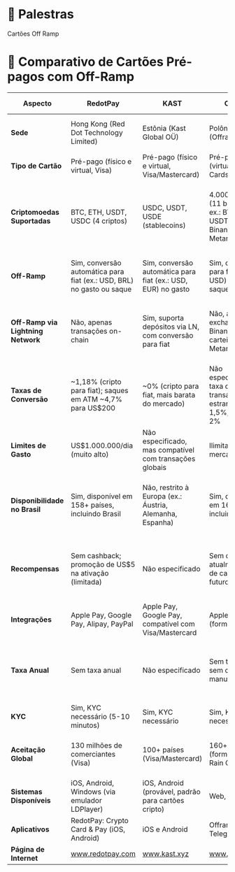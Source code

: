# 🔺 Palestras
Cartões Off Ramp


# 🔺 Comparativo de Cartões Pré-pagos com Off-Ramp 

| Aspecto | RedotPay | KAST | Offramp | Crypto.com | Dolphin Card (AQUA) |
| --- | --- | --- | --- | --- | --- |
| **Sede** | Hong Kong (Red Dot Technology Limited) | Estônia (Kast Global OÜ) | Polônia (Offramp) | Singapura (Crypto.com) | Não especificado (AQUA Wallet, JAN3) |
| **Tipo de Cartão** | Pré-pago (físico e virtual, Visa) | Pré-pago (físico e virtual, Visa/Mastercard) | Pré-pago (virtual, Rain Cards) | Pré-pago (físico e virtual, Visa) | Pré-pago (virtual, Visa) |
| **Criptomoedas Suportadas** | BTC, ETH, USDT, USDC (4 criptos) | USDC, USDT, USDE (stablecoins) | 4.000+ criptos (11 blockchains, ex.: BTC, ETH, USDT via Binance, Metamask) | 20+ criptos (ex.: BTC, ETH, USDT, CRO) | BTC (on-chain), L-BTC (Liquid Network), USDt (Liquid, potencialmente outras blockchains) |
| **Off-Ramp** | Sim, conversão automática para fiat (ex.: USD, BRL) no gasto ou saque | Sim, conversão automática para fiat (ex.: USD, EUR) no gasto | Sim, conversão para fiat (ex.: USD) no gasto; saques com taxa | Sim, conversão automática para fiat (ex.: USD, BRL) no gasto ou saque | Sim, conversão automática para fiat (USD) no gasto online |
| **Off-Ramp via Lightning Network** | Não, apenas transações on-chain | Sim, suporta depósitos via LN, com conversão para fiat | Não, apenas via exchanges (ex.: Binance) ou carteiras (ex.: Metamask) | Não, apenas transações on-chain | Não diretamente; possível conversão indireta LN → L-BTC → cartão |
| **Taxas de Conversão** | \~1,18% (cripto para fiat); saques em ATM \~4,7% para US$200 | \~0% (cripto para fiat, mais barata do mercado) | Não especificado; taxa de transação estrangeira 1,5%; saques 2% | \~0,5-1% (varia por nível de staking de CRO); saques em ATM 2% após limite gratuito | Não especificado; taxas na Liquid Network \~0,03 USD por transação |
| **Limites de Gasto** | US$1.000.000/dia (muito alto) | Não especificado, mas compatível com transações globais | Ilimitado (raro no mercado) | Até US$25.000/mês (varia por nível, ex.: Obsidian) | US$4.000/mês (em USD) |
| **Disponibilidade no Brasil** | Sim, disponível em 158+ países, incluindo Brasil | Não, restrito à Europa (ex.: Áustria, Alemanha, Espanha) | Sim, disponível em 160+ países, incluindo Brasil | Sim, disponível no Brasil | Potencialmente disponível, mas em beta (usuários selecionados); foco na América Latina |
| **Recompensas** | Sem cashback; promoção de US$5 na ativação (limitada) | Não especificado | Sem cashback atualmente; plano de cashback futuro | Até 8% cashback em CRO (nível Obsidian); benefícios como Spotify/Netflix grátis | Não especificado; foco em privacidade, não em recompensas |
| **Integrações** | Apple Pay, Google Pay, Alipay, PayPal | Apple Pay, Google Pay, compatível com Visa/Mastercard | Apple Pay (formato virtual) | Apple Pay, Google Pay, Samsung Pay | Apple Pay, Google Pay (em breve) |
| **Taxa Anual** | Sem taxa anual | Não especificado | Sem taxa anual; sem custos de manutenção | Sem taxa anual; requer staking de CRO para níveis premium | Não especificado; provável ausência de taxa anual (foco em acessibilidade) |
| **KYC** | Sim, KYC necessário (5-10 minutos) | Sim, KYC necessário | Sim, KYC necessário | Sim, KYC necessário | Não, sem KYC (reforçando privacidade) |
| **Aceitação Global** | 130 milhões de comerciantes (Visa) | 100+ países (Visa/Mastercard) | 160+ países (formato virtual, Rain Cards) | 80 milhões de comerciantes (Visa) | Qualquer site que aceite Visa online (milhões de comerciantes) |
| **Sistemas Disponíveis** | iOS, Android, Windows (via emulador LDPlayer) | iOS, Android (provável, padrão para cartões cripto) | Web, Telegram | iOS, Android | iOS, Android |
| **Aplicativos** | RedotPay: Crypto Card & Pay (iOS, Android) | iOS e Android | Offramp (Web, Telegram) | Crypto.com (iOS, Android) | AQUA Wallet (iOS, Android) |
| **Página de Internet** | www.redotpay.com | www.kast.xyz | www.offramp.xyz | www.crypto.com | www.aqua.net |

